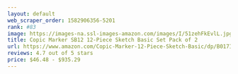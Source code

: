 ```yaml
---
layout: default 
﻿web_scraper_order: 1582906356-5201
rank: #83
image: https://images-na.ssl-images-amazon.com/images/I/51zehFkEvlL.jpg
title: Copic Marker SB12 12-Piece Sketch Basic Set Pack of 2
url: https://www.amazon.com/Copic-Marker-12-Piece-Sketch-Basic/dp/B017IMIES2/ref=zg_mw_arts-crafts_83?_encoding=UTF8&psc=1&refRID=W0PCYHV7KBFJZ6H1XXBD
reviews: 4.7 out of 5 stars
price: $46.48 - $935.29
---
```

